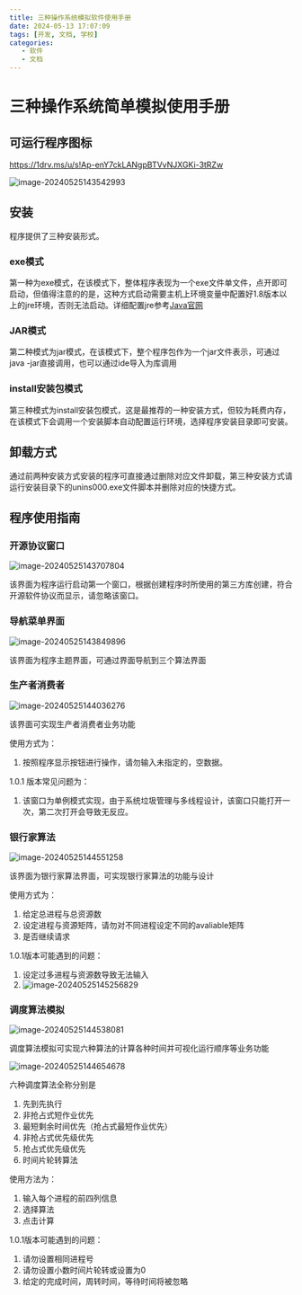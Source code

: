 ```yaml
---
title: 三种操作系统模拟软件使用手册
date: 2024-05-13 17:07:09
tags: [开发, 文档, 学校]
categories: 
   - 软件
   - 文档
---
```


# 三种操作系统简单模拟使用手册

## 可运行程序图标

https://1drv.ms/u/s!Ap-enY7ckLANgpBTVvNJXGKi-3tRZw

![image-20240525143542993](https://s2.loli.net/2024/05/25/rRF47xevIZApJO1.png)

<!--more-->

## 安装

程序提供了三种安装形式。

### exe模式

第一种为exe模式，在该模式下，整体程序表现为一个exe文件单文件，点开即可启动，但值得注意的的是，这种方式启动需要主机上环境变量中配置好1.8版本以上的jre环境，否则无法启动。详细配置jre参考[Java官网](https://www.java.com/zh-CN/download/manual.jsp)

### JAR模式

第二种模式为jar模式，在该模式下，整个程序包作为一个jar文件表示，可通过java -jar直接调用，也可以通过ide导入为库调用

<!--more-->

### install安装包模式

第三种模式为install安装包模式，这是最推荐的一种安装方式，但较为耗费内存，在该模式下会调用一个安装脚本自动配置运行环境，选择程序安装目录即可安装。

## 卸载方式

通过前两种安装方式安装的程序可直接通过删除对应文件卸载，第三种安装方式请运行安装目录下的unins000.exe文件脚本并删除对应的快捷方式。

## 程序使用指南

### 开源协议窗口

![image-20240525143707804](https://s2.loli.net/2024/05/25/FUodMlsAgf75OE2.png)

该界面为程序运行启动第一个窗口，根据创建程序时所使用的第三方库创建，符合开源软件协议而显示，请忽略该窗口。



### 导航菜单界面

![image-20240525143849896](https://s2.loli.net/2024/05/25/9wMmaFXxNAiBypv.png)

该界面为程序主题界面，可通过界面导航到三个算法界面

### 生产者消费者

![image-20240525144036276](https://s2.loli.net/2024/05/25/ITFwqptEnl1Seka.png)

该界面可实现生产者消费者业务功能

使用方式为：

1. 按照程序显示按钮进行操作，请勿输入未指定的，空数据。

1.0.1 版本常见问题为：

1. 该窗口为单例模式实现，由于系统垃圾管理与多线程设计，该窗口只能打开一次，第二次打开会导致无反应。

### 银行家算法

   ![image-20240525144551258](https://s2.loli.net/2024/05/25/yJD8xRevhCt3A6i.png)

该界面为银行家算法界面，可实现银行家算法的功能与设计

使用方式为：

1. 给定总进程与总资源数
2. 设定进程与资源矩阵，请勿对不同进程设定不同的avaliable矩阵
3. 是否继续请求

1.0.1版本可能遇到的问题：

1. 设定过多进程与资源数导致无法输入
2. ![image-20240525145256829](https://s2.loli.net/2024/05/25/RxZEQ7APFjNoOHL.png)

### 调度算法模拟

![image-20240525144538081](https://s2.loli.net/2024/05/25/V4QyC1j2gBNGPv8.png)

调度算法模拟可实现六种算法的计算各种时间并可视化运行顺序等业务功能

![image-20240525144654678](https://s2.loli.net/2024/05/25/UrwAdqCO6xNtkBf.png)

六种调度算法全称分别是

1. 先到先执行
2. 非抢占式短作业优先
3. 最短剩余时间优先（抢占式最短作业优先）
4. 非抢占式优先级优先
5. 抢占式优先级优先
6. 时间片轮转算法

使用方法为：

1. 输入每个进程的前四列信息
2. 选择算法
3. 点击计算

1.0.1版本可能遇到的问题：

1. 请勿设置相同进程号
2. 请勿设置小数时间片轮转或设置为0
3. 给定的完成时间，周转时间，等待时间将被忽略
